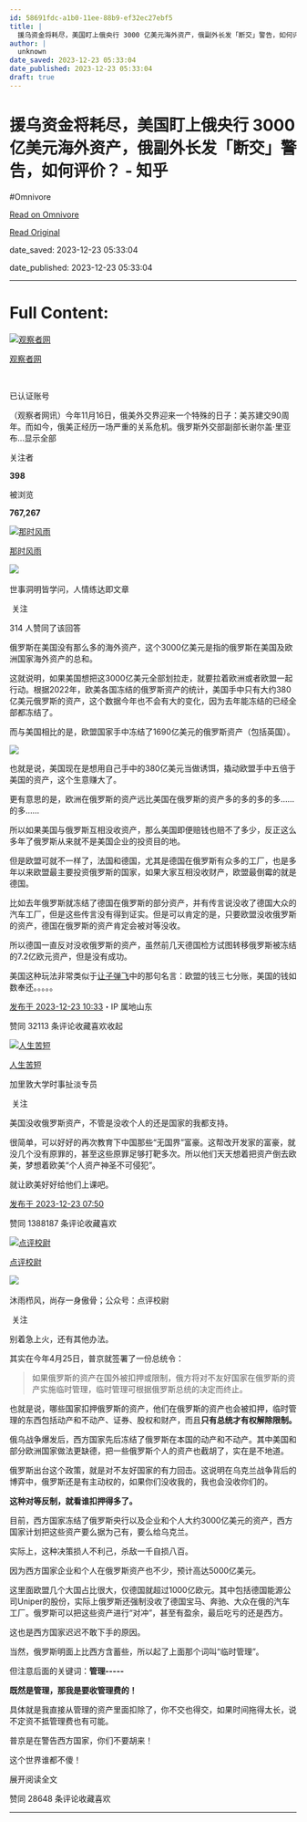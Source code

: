 ```yaml
---
id: 58691fdc-a1b0-11ee-88b9-ef32ec27ebf5
title: |
  援乌资金将耗尽，美国盯上俄央行 3000 亿美元海外资产，俄副外长发「断交」警告，如何评价？ - 知乎
author: |
  unknown
date_saved: 2023-12-23 05:33:04
date_published: 2023-12-23 05:33:04
draft: true
---
```


# 援乌资金将耗尽，美国盯上俄央行 3000 亿美元海外资产，俄副外长发「断交」警告，如何评价？ - 知乎
#Omnivore

[Read on Omnivore](https://omnivore.app/me/3000-18c9781f687)

[Read Original](https://www.zhihu.com/question/636284955/answer/3336030203)

date_saved: 2023-12-23 05:33:04

date_published: 2023-12-23 05:33:04

--- 

# Full Content: 

[![观察者网](https://proxy-prod.omnivore-image-cache.app/0x0,s1G85Fw605gWWJOlRU8x2QW-dkRWCnfW5fn1pjC9tIIs/https://pic1.zhimg.com/v2-eb31780e3c9a79d75fe6ad42dfb76ebb_l.jpg?source=1def8aca)](https://www.zhihu.com/org/guan-cha-zhe-wang-31)

[观察者网](https://www.zhihu.com/org/guan-cha-zhe-wang-31)

[​](https://www.zhihu.com/question/48510028)

已认证账号

（观察者网讯）今年11月16日，俄美外交界迎来一个特殊的日子：美苏建交90周年。而如今，俄美正经历一场严重的关系危机。俄罗斯外交部副部长谢尔盖·里亚布…显示全部 ​

关注者

**398**

被浏览

**767,267**

[![那时风雨](https://proxy-prod.omnivore-image-cache.app/0x0,sk9zcQ1Q6MBpxJi7wKHXo-DaP7nOCtBz5jO3s7XsRcaU/https://pic1.zhimg.com/v2-d370ba0bc1976be5b96716f5852f060c_l.jpg?source=2c26e567)](https://www.zhihu.com/people/nashifengyu)

[那时风雨](https://www.zhihu.com/people/nashifengyu)

​![](https://proxy-prod.omnivore-image-cache.app/0x0,sEQaOWrSM4sYxMszrQ6lhsM51WgM5AvlqxCkeG6GJZz4/https://pic1.zhimg.com/v2-4812630bc27d642f7cafcd6cdeca3d7a.jpg?source=88ceefae)

世事洞明皆学问，人情练达即文章

​ 关注

314 人赞同了该回答

俄罗斯在美国没有那么多的海外资产，这个3000亿美元是指的俄罗斯在美国及欧洲国家海外资产的总和。

这就说明，如果美国想把这3000亿美元全部划拉走，就要拉着欧洲或者欧盟一起行动。根据2022年，欧美各国冻结的俄罗斯资产的统计，美国手中只有大约380亿美元俄罗斯的资产，这个数据今年也不会有大的变化，因为去年能冻结的已经全部都冻结了。

而与美国相比的是，欧盟国家手中冻结了1690亿美元的俄罗斯资产（包括英国）。

![](https://proxy-prod.omnivore-image-cache.app/1080x1056,sGrToTlo83MAmgJlSwR6LTsdF1H7ec58Borsz4mykNI0/https://picx.zhimg.com/50/v2-dc32f27d4ee3a5985256459145080958_720w.jpg?source=2c26e567)

也就是说，美国现在是想用自己手中的380亿美元当做诱饵，撬动欧盟手中五倍于美国的资产，这个生意赚大了。

更有意思的是，欧洲在俄罗斯的资产远比美国在俄罗斯的资产多的多的多的多……的多……

所以如果美国与俄罗斯互相没收资产，那么美国即便赔钱也赔不了多少，反正这么多年了俄罗斯从来就不是美国企业的投资目的地。

但是欧盟可就不一样了，法国和德国，尤其是德国在俄罗斯有众多的工厂，也是多年以来欧盟最主要投资俄罗斯的国家，如果大家互相没收财产，欧盟最倒霉的就是德国。

比如去年俄罗斯就冻结了德国在俄罗斯的部分资产，并有传言说没收了德国大众的汽车工厂，但是这些传言没有得到证实。但是可以肯定的是，只要欧盟没收俄罗斯的资产，德国在俄罗斯的资产肯定会被对等没收。

所以德国一直反对没收俄罗斯的资产，虽然前几天德国检方试图转移俄罗斯被冻结的7.2亿欧元资产，但是没有成功。

美国这种玩法非常类似于[让子弹飞](https://www.zhihu.com/search?q=%E8%AE%A9%E5%AD%90%E5%BC%B9%E9%A3%9E&search%5Fsource=Entity&hybrid%5Fsearch%5Fsource=Entity&hybrid%5Fsearch%5Fextra=%7B%22sourceType%22%3A%22answer%22%2C%22sourceId%22%3A3336030203%7D)中的那句名言：欧盟的钱三七分账，美国的钱如数奉还。。。。。

[发布于 2023-12-23 10:33](https://www.zhihu.com/question/636284955/answer/3336030203)・IP 属地山东

​赞同 321​​13 条评论​收藏​喜欢收起​

[![人生苦短](https://proxy-prod.omnivore-image-cache.app/0x0,sWELiQRnGOb9bcHrn7i86GL6pRH7N16nC1YgB_U3K63o/https://picx.zhimg.com/v2-d1d00a83ce018334dabf1049821262dd_l.jpg?source=1def8aca)](https://www.zhihu.com/people/you-ran-7-17)

[人生苦短](https://www.zhihu.com/people/you-ran-7-17)

加里敦大学时事扯淡专员

​ 关注

美国没收俄罗斯资产，不管是没收个人的还是国家的我都支持。

很简单，可以好好的再次教育下中国那些“无国界”富豪。这帮改开发家的富豪，就没几个没有原罪的，甚至这些原罪足够打靶多次。所以他们天天想着把资产倒去欧美，梦想着欧美“个人资产神圣不可侵犯”。

就让欧美好好给他们上课吧。

[发布于 2023-12-23 07:50](https://www.zhihu.com/question/636284955/answer/3335890233)

​赞同 1388​​187 条评论​收藏​喜欢

[![点评校尉](https://proxy-prod.omnivore-image-cache.app/0x0,sBRvGzr8zCVHNaoKbhMaV-fH5h4WVDc5LedY-KimAbco/https://picx.zhimg.com/v2-d5dbbed7c288dd27e880dc46a206708f_l.jpg?source=1def8aca)](https://www.zhihu.com/people/ji-su-97-1)

[点评校尉](https://www.zhihu.com/people/ji-su-97-1)

​![](https://proxy-prod.omnivore-image-cache.app/0x0,sRpP1H2oa_TfsDLpATwsIt6ipVLRN7HlUZGTch2Ee4JQ/https://picx.zhimg.com/v2-4812630bc27d642f7cafcd6cdeca3d7a.jpg?source=88ceefae)

沐雨栉风，尚存一身傲骨；公众号：点评校尉

​ 关注

别着急上火，还有其他办法。

其实在今年4月25日，普京就签署了一份总统令：

> 如果俄罗斯的资产在国外被扣押或限制，俄方将对不友好国家在俄罗斯的资产实施临时管理，临时管理可根据俄罗斯总统的决定而终止。

也就是说，哪些国家扣押俄罗斯的资产，他们在俄罗斯的资产也会被扣押，临时管理的东西包括动产和不动产、证券、股权和财产，而且**只有总统才有权解除限制。**

俄乌战争爆发后，西方国家先后冻结了俄罗斯在本国的动产和不动产。其中美国和部分欧洲国家做法更缺德，把一些俄罗斯个人的资产也截胡了，实在是不地道。

俄罗斯出台这个政策，就是对不友好国家的有力回击。这说明在乌克兰战争背后的博弈中，俄罗斯还是有主动权的，如果你们没收我的，我也会没收你们的。

**这种对等反制，就看谁扣押得多了。**

目前，西方国家冻结了俄罗斯央行以及企业和个人大约3000亿美元的资产，西方国家计划把这些资产要么据为己有，要么给乌克兰。

实际上，这种决策损人不利己，杀敌一千自损八百。

因为西方国家企业和个人在俄罗斯资产也不少，预计高达5000亿美元。

这里面欧盟几个大国占比很大，仅德国就超过1000亿欧元。其中包括德国能源公司Uniper的股份，实际上俄罗斯还强制没收了德国宝马、奔驰、大众在俄的汽车工厂。俄罗斯可以把这些资产进行“对冲”，甚至有盈余，最后吃亏的还是西方。

这也是西方国家迟迟不敢下手的原因。

当然，俄罗斯明面上比西方含蓄些，所以起了上面那个词叫“临时管理”。

但注意后面的关键词：**管理-----**

**既然是管理，那我是要收管理费的！**

具体就是我直接从管理的资产里面扣除了，你不交也得交，如果时间拖得太长，说不定资不抵管理费也有可能。

普京是在警告西方国家，你们不要胡来！

这个世界谁都不傻！

展开阅读全文​

​赞同 286​​48 条评论​收藏​喜欢

---

